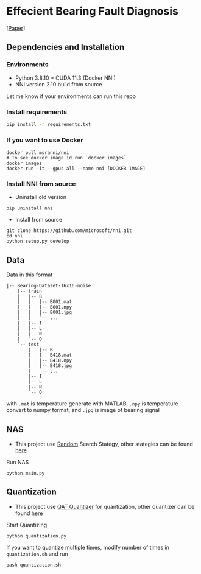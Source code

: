 # Effecient Bearing Fault Diagnosis

[[Paper](https://iopscience.iop.org/article/10.1088/2631-8695/acd625/meta)]

## Dependencies and Installation

### Environments

- Python 3.8.10 + CUDA 11.3 (Docker NNI)
- NNI version 2.10 build from source

Let me know if your environments can run this repo

### Install requirements

``` bash
pip install -r requirements.txt
```

### If you want to use Docker

``` terminal
docker pull msranni/nni
# To see docker image id run `docker images`
docker images
docker run -it --gpus all --name nni [DOCKER IMAGE]
```

### Install NNI from source

- Uninstall old version

``` terminal
pip uninstall nni
```

- Install from source

``` terminal
git clone https://github.com/microsoft/nni.git
cd nni
python setup.py develop
```

## Data

Data in this format

``` folder
|-- Bearing-Dataset-16x16-noise
    |-- train
    |   |-- B
    |   |   |-- B001.mat
    |   |   |-- B001.npy   
    |   |   |-- B001.jpg
    |   |   `-- ...
    |   |-- I
    |   |-- L
    |   |-- N
    |   `-- O
    `-- test
        |   |-- B
        |   |-- B418.mat
        |   |-- B418.npy   
        |   |-- B418.jpg
        |   `-- ...
        |-- I
        |-- L
        |-- N
        `-- O
```

with `.mat` is temperature generate with MATLAB, `.npy` is temperature convert to numpy format, and `.jpg` is image of bearing signal 

## NAS

- This project use [Random](https://nni.readthedocs.io/en/stable/reference/nas/strategy.html#nni.retiarii.strategy.Random) Search Stategy, other stategies can be found [here](https://nni.readthedocs.io/en/stable/nas/exploration_strategy.html)

Run NAS

``` terminal
python main.py
```

## Quantization

- This project use [QAT Quantizer](https://nni.readthedocs.io/en/stable/reference/compression/quantizer.html#qat-quantizer) for quantization, other quantizer can be found [here](https://nni.readthedocs.io/en/stable/compression/quantizer.html)

Start Quantizing

``` terminal
python quantization.py
```

If you want to quantize multiple times, modify number of times in `quantization.sh` and run

``` terminal
bash quantization.sh
```

